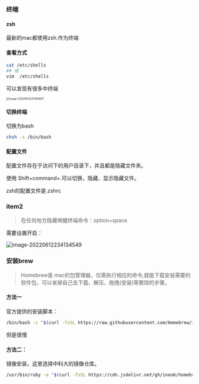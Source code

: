### 终端



#### zsh

最新的mac都使用zsh.作为终端

#### 查看方式

~~~zsh
cat /etc/shells
## 或
vim  /etc/shells
~~~

可以发现有很多中终端

<img src="/Users/rolyfish/Desktop/MyFoot/MacUse/Mac使用.assets/image-20220612231304647.png" alt="image-20220612231304647" style="zoom: 50%;" />

#### 切换终端

切换为bash

~~~zsh
chsh -s /bin/bash
~~~



#### 配置文件

配置文件存在于访问下的用户目录下，并且都是隐藏文件夹。

使用 Shift+command+.可以切换，隐藏、显示隐藏文件。

zsh的配置文件是.zshrc



### item2

> 在任何地方隐藏唤醒终端命令：option+space

需要设置开启：

![image-20220612234134549](/Users/rolyfish/Desktop/MyFoot/MacUse/Mac使用.assets/image-20220612234134549.png)



### 安装brew

> Homebrew是 mac的包管理器，仅需执行相应的命令,就能下载安装需要的软件包，可以省掉自己去下载、解压、拖拽(安装)等繁琐的步骤。

#### 方法一

官方提供的安装脚本：

~~~zsh
/bin/bash -c "$(curl -fsSL https://raw.githubusercontent.com/Homebrew/install/HEAD/install.sh)"
~~~

但是很慢



#### 方法二：

镜像安装，这里选择中科大的镜像仓库。

~~~zsh
/usr/bin/ruby -e "$(curl -fsSL https://cdn.jsdelivr.net/gh/ineo6/homebrew-install/install)"
~~~